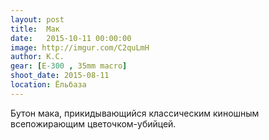 ```yaml
---
layout: post
title:  Мак
date:   2015-10-11 00:00:00
image: http://imgur.com/C2quLmH
author: К.С.
gear: [Е-300 , 35mm macro]
shoot_date: 2015-08-11
location: Ёльбаза
---
```


Бутон мака, прикидывающийся классическим киношным всепожирающим цветочком-убийцей.
